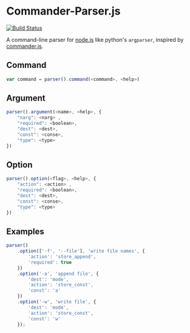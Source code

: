 # Commander-Parser.js


[![Build Status](https://travis-ci.org/zxf/commander-parser.svg)](http://travis-ci.org/zxf/commander-parser.js)

  A command-line parser for [node.js](http://nodejs.org) like python's `argparser`, inspired by [commander.js](https://github.com/tj/commander.js).

## Command

```javascript
var command = parser().command(<command>, <help>)
```

## Argument

```javascript
parser().argument(<name>, <help>, {
    "narg": <narg> ,
    "required": <boolean>,
    "dest": <dest>,
    "const": <conse>,
    "type": <type>
})
```

## Option

```javascript
parser().option(<flag>, <help>, {
    "action": <action> ,
    "required": <boolean>,
    "dest": <dest>,
    "const": <conse>,
    "type": <type>
})
```

## Examples

```javascript
parser()
    .option(['-f', '--file'], 'write file names', {
        'action': 'store_append',
        'required': true
    })
    .option('-a', 'append file', {
        'dest': 'mode',
        'action': 'store_const',
        'const': 'a'
    })
    .option('-w', 'write file', {
        'dest': 'mode',
        'action': 'store_const',
        'const': 'w'
    });
```